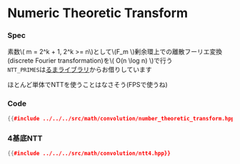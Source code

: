 # Numeric Theoretic Transform

### Spec

素数\\( m = 2^k + 1, 2^k >= n\\)として\\(F_m \\)剰余環上での離散フーリエ変換(discrete Fourier transformation)を\\( O(n \log n) \\)で行う  
`NTT_PRIMES`は[るまライブラリ](https://lumakernel.github.io/ecasdqina/math/FFT/NTT)からお借りしています

ほとんど単体でNTTを使うことはなさそう(FPSで使うね)

### Code

```cpp
{{#include ../../../src/math/convolution/number_theoretic_transform.hpp}}
```

### 4基底NTT

```cpp
{{#include ../../../src/math/convolution/ntt4.hpp}}
```
